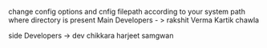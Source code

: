 change config options and cnfig filepath according to your system path where directory is present 
Main Developers - > 
rakshit Verma
Kartik chawla

side Developers -> 
dev chikkara
harjeet samgwan
